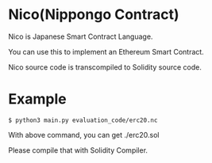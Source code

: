 # Nico(Nippongo Contract)
Nico is Japanese Smart Contract Language.

You can use this to implement an Ethereum Smart Contract.

Nico source code is transcompiled to Solidity source code.

# Example
```
$ python3 main.py evaluation_code/erc20.nc
```

With above command, you can get ./erc20.sol

Please compile that with Solidity Compiler.

